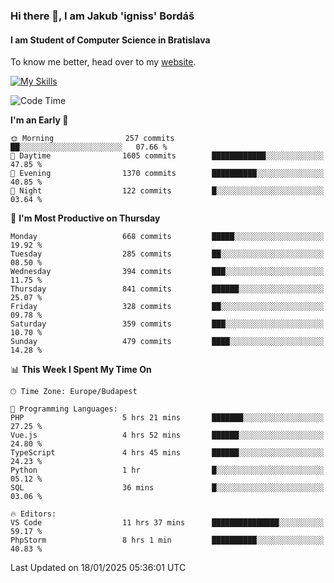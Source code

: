 ### Hi there 👋, I am Jakub 'igniss' Bordáš

#### I am Student of Computer Science in Bratislava
To know me better, head over to my [website](https://bordas.sk).

[![My Skills](https://skillicons.dev/icons?i=js,html,css,figma,svelte,java,kotlin,python,postgresql,typescript,nest,nodejs)](https://bordas.sk)


<!--START_SECTION:waka-->
![Code Time](http://img.shields.io/badge/Code%20Time-1%2C640%20hrs%208%20mins-blue)

**I'm an Early 🐤** 

```text
🌞 Morning                257 commits         ██░░░░░░░░░░░░░░░░░░░░░░░   07.66 % 
🌆 Daytime                1605 commits        ████████████░░░░░░░░░░░░░   47.85 % 
🌃 Evening                1370 commits        ██████████░░░░░░░░░░░░░░░   40.85 % 
🌙 Night                  122 commits         █░░░░░░░░░░░░░░░░░░░░░░░░   03.64 % 
```
📅 **I'm Most Productive on Thursday** 

```text
Monday                   668 commits         █████░░░░░░░░░░░░░░░░░░░░   19.92 % 
Tuesday                  285 commits         ██░░░░░░░░░░░░░░░░░░░░░░░   08.50 % 
Wednesday                394 commits         ███░░░░░░░░░░░░░░░░░░░░░░   11.75 % 
Thursday                 841 commits         ██████░░░░░░░░░░░░░░░░░░░   25.07 % 
Friday                   328 commits         ██░░░░░░░░░░░░░░░░░░░░░░░   09.78 % 
Saturday                 359 commits         ███░░░░░░░░░░░░░░░░░░░░░░   10.70 % 
Sunday                   479 commits         ████░░░░░░░░░░░░░░░░░░░░░   14.28 % 
```


📊 **This Week I Spent My Time On** 

```text
🕑︎ Time Zone: Europe/Budapest

💬 Programming Languages: 
PHP                      5 hrs 21 mins       ███████░░░░░░░░░░░░░░░░░░   27.25 % 
Vue.js                   4 hrs 52 mins       ██████░░░░░░░░░░░░░░░░░░░   24.80 % 
TypeScript               4 hrs 45 mins       ██████░░░░░░░░░░░░░░░░░░░   24.23 % 
Python                   1 hr                █░░░░░░░░░░░░░░░░░░░░░░░░   05.12 % 
SQL                      36 mins             █░░░░░░░░░░░░░░░░░░░░░░░░   03.06 % 

🔥 Editors: 
VS Code                  11 hrs 37 mins      ███████████████░░░░░░░░░░   59.17 % 
PhpStorm                 8 hrs 1 min         ██████████░░░░░░░░░░░░░░░   40.83 % 
```


 Last Updated on 18/01/2025 05:36:01 UTC
<!--END_SECTION:waka-->
